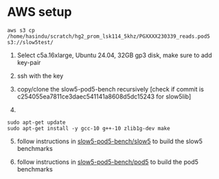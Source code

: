 # AWS setup

```
aws s3 cp /home/hasindu/scratch/hg2_prom_lsk114_5khz/PGXXXX230339_reads.pod5 s3://slow5test/
```

1. Select c5a.16xlarge, Ubuntu 24.04, 32GB gp3 disk, make sure to add key-pair
2. ssh with the key
3. copy/clone the slow5-pod5-bench recursively [check if commit is c254055ea7811ce3daec541141a8608d5dc15243 for slow5lib]

4. 
```
sudo apt-get update
sudo apt-get install -y gcc-10 g++-10 zlib1g-dev make
```
5. follow instructions in [slow5-pod5-bench/slow5](../slow5-pod5-bench/slow5) to build the slow5 benchmarks

6. follow instructions in [slow5-pod5-bench/pod5](../slow5-pod5-bench/pod5) to build the pod5 benchmarks

   
